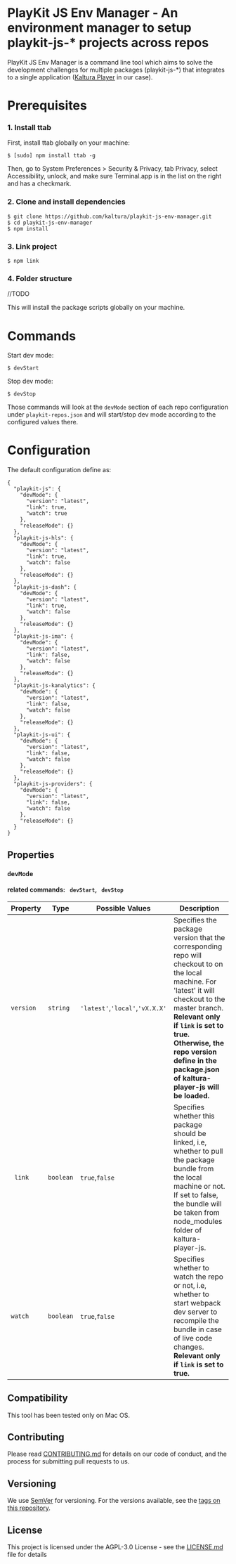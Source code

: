 # PlayKit JS Env Manager - An environment manager to setup playkit-js-* projects across repos

PlayKit JS Env Manager is a command line tool which aims to solve the development 
challenges for multiple packages (playkit-js-*) that 
integrates to a single application ([Kaltura Player] in our case).

[Kaltura Player]: https://github.com/kaltura/kaltura-player-js

# Prerequisites

### 1. Install ttab 
First, install ttab globally on your machine: 
```
$ [sudo] npm install ttab -g
```
Then, go to System Preferences > Security & Privacy, tab Privacy, 
select Accessibility, unlock, and make sure Terminal.app is in the list on the 
right and has a checkmark.

### 2. Clone and install dependencies
```
$ git clone https://github.com/kaltura/playkit-js-env-manager.git
$ cd playkit-js-env-manager
$ npm install
```
### 3. Link project
```
$ npm link
```

### 4. Folder structure
//TODO

This will install the package scripts globally on your machine.
# Commands
Start dev mode:
```
$ devStart
```
Stop dev mode:
```
$ devStop
```
Those commands will look at the ```devMode``` section of each repo configuration under ``` playkit-repos.json ```
and will start/stop dev mode according to the configured values there.
# Configuration
The default configuration define as:
```
{
  "playkit-js": {
    "devMode": {
      "version": "latest",
      "link": true,
      "watch": true
    },
    "releaseMode": {}
  },
  "playkit-js-hls": {
    "devMode": {
      "version": "latest",
      "link": true,
      "watch": false
    },
    "releaseMode": {}
  },
  "playkit-js-dash": {
    "devMode": {
      "version": "latest",
      "link": true,
      "watch": false
    },
    "releaseMode": {}
  },
  "playkit-js-ima": {
    "devMode": {
      "version": "latest",
      "link": false,
      "watch": false
    },
    "releaseMode": {}
  },
  "playkit-js-kanalytics": {
    "devMode": {
      "version": "latest",
      "link": false,
      "watch": false
    },
    "releaseMode": {}
  },
  "playkit-js-ui": {
    "devMode": {
      "version": "latest",
      "link": false,
      "watch": false
    },
    "releaseMode": {}
  },
  "playkit-js-providers": {
    "devMode": {
      "version": "latest",
      "link": false,
      "watch": false
    },
    "releaseMode": {}
  }
}
```

## Properties
### ``` devMode ```
#### related commands: ``` devStart```, ``` devStop```

|     Property         	| Type    	| Possible Values| Description                                                                                                                                                                                	|
|----------------------	|---------	|-------	|-----------------------------------------------------------------------------------------------------------------------------------------------------------------------------------------	|
| ```version```         | ```string```|  ```'latest'```,```'local'```,```'vX.X.X'```   |Specifies the package version that the corresponding repo will checkout to on the local machine. For 'latest' it will checkout to the master branch. **Relevant only if ```link``` is set to true. Otherwise, the repo version define in the package.json of kaltura-player-js will be loaded.**                                                                                                                                        	|
| ``` link```           | ```boolean```|  ```true```,```false```	|Specifies whether this package should be linked, i.e, whether to pull the package bundle from the local machine or not. If set to false, the bundle will be taken from node_modules folder of kaltura-player-js.                                                                                                                                 	|
| ```watch```          	| ```boolean```|  ```true```,```false``` 	|Specifies whether to watch the repo or not, i.e, whether to start webpack dev server to recompile the bundle in case of live code changes. **Relevant only if ```link``` is set to true.**|

## Compatibility

This tool has been tested only on Mac OS.

## Contributing

Please read [CONTRIBUTING.md](https://gist.github.com/PurpleBooth/b24679402957c63ec426) for details on our code of conduct, and the process for submitting pull requests to us.

## Versioning

We use [SemVer](http://semver.org/) for versioning. For the versions available, see the [tags on this repository](https://github.com/kaltura/playkit-js-ima/tags). 

## License

This project is licensed under the AGPL-3.0 License - see the [LICENSE.md](LICENSE.md) file for details
